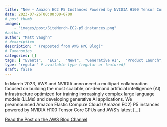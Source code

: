 ```yaml
---
title: "New – Amazon EC2 P5 Instances Powered by NVIDIA H100 Tensor Core GPUs for Accelerating Generative AI and HPC Applications"
date: 2023-07-26T00:00:00-0700
# post thumb
images:
    - "images/post/SiteMerch-EC2-p5-instances.png"
#author
author: "Matt Vaughn"
# description
description: " (reposted from AWS HPC Blog)"
# Taxonomies
categories: []
tags: [ "Events",  "EC2",  "News",  "Generative AI",  "Product Launch",  "HPC",  "Modeling",  "Artificial Intelligence",  "hpcblog", ]
type: "regular" # available type (regular or featured)
draft: false
---
```


In March 2023, AWS and NVIDIA announced a multipart collaboration focused on building the most scalable, on-demand artificial intelligence (AI) infrastructure optimized for training increasingly complex large language models (LLMs) and developing generative AI applications. We preannounced Amazon Elastic Compute Cloud (Amazon EC2) P5 instances powered by NVIDIA H100 Tensor Core GPUs and AWS’s latest […]

<a href="https://aws.amazon.com/blogs/aws/new-amazon-ec2-p5-instances-powered-by-nvidia-h100-tensor-core-gpus-for-accelerating-generative-ai-and-hpc-applications/" class="btn btn-primary btn-lg active" role="button" aria-pressed="true" style="margin-top: 8px;">Read the Post on the AWS Blog Channel</a>